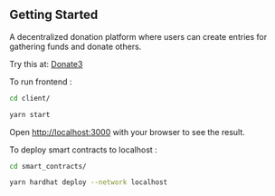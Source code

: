## Getting Started

A decentralized donation platform where users can create entries for gathering funds and donate others.

Try this at: [Donate3](https://donate3.vercel.app/)

To run frontend :

```bash
cd client/

yarn start
```

Open [http://localhost:3000](http://localhost:3000) with your browser to see the result.

To deploy smart contracts to localhost :

```bash
cd smart_contracts/

yarn hardhat deploy --network localhost
```
